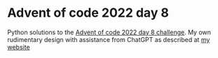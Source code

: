 # Advent of code 2022 day 8

Python solutions to the [Advent of code 2022 day 8 challenge](https://adventofcode.com/2022/day/8). My own rudimentary design with assistance from ChatGPT as described at [my website](https://www.joshuakite.co.uk/)